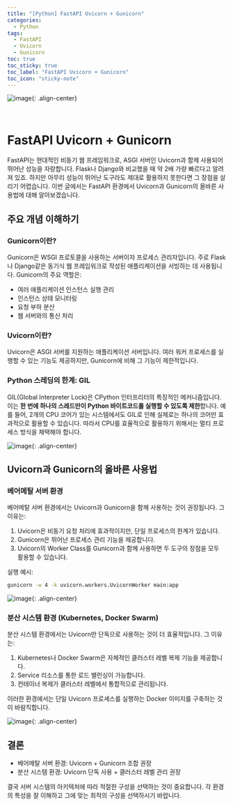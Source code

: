 ```yaml
---
title: "[Python] FastAPI Uvicorn + Gunicorn"
categories:
  - Python
tags:
  - FastAPI
  - Uvicorn
  - Gunicorn
toc: true
toc_sticky: true
toc_label: "FastAPI Uvicorn + Gunicorn"
toc_icon: "sticky-note"
---
```


![image](https://github.com/user-attachments/assets/e9afa324-7757-4cb8-ba54-01c59bfa8eb3){: .align-center}

<br>

# FastAPI Uvicorn + Gunicorn

FastAPI는 현대적인 비동기 웹 프레임워크로, ASGI 서버인 Uvicorn과 함께 사용되어 뛰어난 성능을 자랑합니다. Flask나 Django와 비교했을 때 약 2배 가량 빠르다고 알려져 있죠. 하지만 아무리 성능이 뛰어난 도구라도 제대로 활용하지 못한다면 그 장점을 살리기 어렵습니다. 이번 글에서는 FastAPI 환경에서 Uvicorn과 Gunicorn의 올바른 사용법에 대해 알아보겠습니다.

## 주요 개념 이해하기

### Gunicorn이란?
Gunicorn은 WSGI 프로토콜을 사용하는 서버이자 프로세스 관리자입니다. 주로 Flask나 Django같은 동기식 웹 프레임워크로 작성된 애플리케이션을 서빙하는 데 사용됩니다. Gunicorn의 주요 역할은:
- 여러 애플리케이션 인스턴스 실행 관리
- 인스턴스 상태 모니터링
- 요청 부하 분산
- 웹 서버와의 통신 처리

### Uvicorn이란?
Uvicorn은 ASGI 서버를 지원하는 애플리케이션 서버입니다. 여러 워커 프로세스를 실행할 수 있는 기능도 제공하지만, Gunicorn에 비해 그 기능이 제한적입니다.

### Python 스레딩의 한계: GIL
GIL(Global Interpreter Lock)은 CPython 인터프리터의 특징적인 메커니즘입니다. 이는 **한 번에 하나의 스레드만이 Python 바이트코드를 실행할 수 있도록 제한**합니다. 예를 들어, 2개의 CPU 코어가 있는 시스템에서도 GIL로 인해 실제로는 하나의 코어만 효과적으로 활용할 수 있습니다. 따라서 CPU를 효율적으로 활용하기 위해서는 멀티 프로세스 방식을 채택해야 합니다.

![image](https://github.com/user-attachments/assets/5b175975-76af-44c5-8104-4fa9d684af01){: .align-center}

## Uvicorn과 Gunicorn의 올바른 사용법

### 베어메탈 서버 환경
베어메탈 서버 환경에서는 Uvicorn과 Gunicorn을 함께 사용하는 것이 권장됩니다. 그 이유는:

1. Uvicorn은 비동기 요청 처리에 효과적이지만, 단일 프로세스의 한계가 있습니다.
2. Gunicorn은 뛰어난 프로세스 관리 기능을 제공합니다.
3. Uvicorn의 Worker Class를 Gunicorn과 함께 사용하면 두 도구의 장점을 모두 활용할 수 있습니다.

실행 예시:
```bash
gunicorn -w 4 -k uvicorn.workers.UvicornWorker main:app
```

![image](https://github.com/user-attachments/assets/014d38a7-5dd2-4918-95b8-89648385cce1){: .align-center}

### 분산 시스템 환경 (Kubernetes, Docker Swarm)
분산 시스템 환경에서는 Uvicorn만 단독으로 사용하는 것이 더 효율적입니다. 그 이유는:

1. Kubernetes나 Docker Swarm은 자체적인 클러스터 레벨 복제 기능을 제공합니다.
2. Service 리소스를 통한 로드 밸런싱이 가능합니다.
3. 컨테이너 복제가 클러스터 레벨에서 통합적으로 관리됩니다.

이러한 환경에서는 단일 Uvicorn 프로세스를 실행하는 Docker 이미지를 구축하는 것이 바람직합니다.

![image](https://github.com/user-attachments/assets/a1ab10c3-aa28-4839-8353-4f56fc13b4bc){: .align-center}

## 결론
- 베어메탈 서버 환경: Uvicorn + Gunicorn 조합 권장
- 분산 시스템 환경: Uvicorn 단독 사용 + 클러스터 레벨 관리 권장

결국 서버 시스템의 아키텍처에 따라 적절한 구성을 선택하는 것이 중요합니다. 각 환경의 특성을 잘 이해하고 그에 맞는 최적의 구성을 선택하시기 바랍니다.


